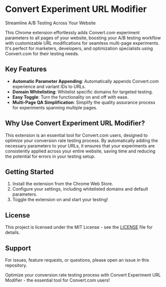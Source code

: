 # Convert Experiment URL Modifier

Streamline A/B Testing Across Your Website

This Chrome extension effortlessly adds Convert.com experiment parameters to all pages of your website, boosting your A/B testing workflow with customizable URL modifications for seamless multi-page experiments. It's perfect for marketers, developers, and optimization specialists using Convert.com for their testing needs.

## Key Features

- **Automatic Parameter Appending**: Automatically appends Convert.com experience and variant IDs to URLs.
- **Domain Whitelisting**: Whitelist specific domains for targeted testing.
- **Easy Toggle**: Turn the functionality on and off with ease.
- **Multi-Page QA Simplification**: Simplify the quality assurance process for experiments spanning multiple pages.

## Why Use Convert Experiment URL Modifier?

This extension is an essential tool for Convert.com users, designed to optimize your conversion rate testing process. By automatically adding the necessary parameters to your URLs, it ensures that your experiments are consistently applied across your entire website, saving time and reducing the potential for errors in your testing setup.

## Getting Started

1. Install the extension from the Chrome Web Store.
2. Configure your settings, including whitelisted domains and default parameters.
3. Toggle the extension on and start your testing!

## License

This project is licensed under the MIT License - see the [LICENSE](LICENSE) file for details.

## Support

For issues, feature requests, or questions, please open an issue in this repository.

Optimize your conversion rate testing process with Convert Experiment URL Modifier - the essential tool for Convert.com users!
